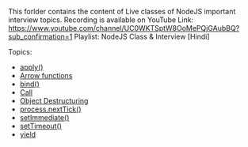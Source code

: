 This forlder contains the content of Live classes of NodeJS important interview topics.
Recording is available on YouTube
Link: https://www.youtube.com/channel/UC0WKTSptW8OoMePQjGAubBQ?sub_confirmation=1
Playlist: NodeJS Class & Interview [Hindi]

Topics:

- [apply()](/nodeJS-interview-questions/individual-question-with-example/apply.js) 
- [Arrow functions](/individual-question-with-example/Arrowfunction.js)
- [bind()](/individual-question-with-example/bind.js)
- [Call](/individual-question-with-example/Call.js)
- [Object Destructuring](/individual-question-with-example/ObjectDestructuring.js)
- [process.nextTick()](/individual-question-with-example/process.nextTick.js)
- [setImmediate()](/individual-question-with-example/setimmediate.js)
- [setTimeout()](/individual-question-with-example/settimout.js)
- [yield](/individual-question-with-example/yields.js)

